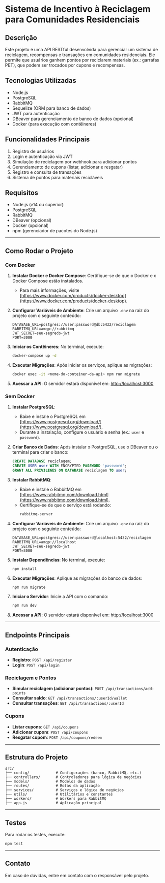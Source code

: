 
# Sistema de Incentivo à Reciclagem para Comunidades Residenciais

## Descrição
Este projeto é uma API RESTful desenvolvida para gerenciar um sistema de reciclagem, recompensas e transações em comunidades residenciais. Ele permite que usuários ganhem pontos por reciclarem materiais (ex.: garrafas PET), que podem ser trocados por cupons e recompensas.

## Tecnologias Utilizadas
- Node.js
- PostgreSQL
- RabbitMQ
- Sequelize (ORM para banco de dados)
- JWT para autenticação
- DBeaver para gerenciamento de banco de dados (opcional)
- Docker (para execução com contêineres)

## Funcionalidades Principais
1. Registro de usuários
2. Login e autenticação via JWT
3. Simulação de reciclagem por webhook para adicionar pontos
4. Gerenciamento de cupons (listar, adicionar e resgatar)
5. Registro e consulta de transações
6. Sistema de pontos para materiais recicláveis

## Requisitos
- Node.js (v14 ou superior)
- PostgreSQL
- RabbitMQ
- DBeaver (opcional)
- Docker (opcional)
- npm (gerenciador de pacotes do Node.js)

---

## Como Rodar o Projeto

### Com Docker

1. **Instalar Docker e Docker Compose**:
   Certifique-se de que o Docker e o Docker Compose estão instalados.
   - Para mais informações, visite [https://www.docker.com/products/docker-desktop](https://www.docker.com/products/docker-desktop).

2. **Configurar Variáveis de Ambiente**:
   Crie um arquivo `.env` na raiz do projeto com o seguinte conteúdo:
   ```
   DATABASE_URL=postgres://user:password@db:5432/reciclagem
   RABBITMQ_URL=amqp://rabbitmq
   JWT_SECRET=seu-segredo-jwt
   PORT=3000
   ```

3. **Iniciar os Contêineres**:
   No terminal, execute:
   ```bash
   docker-compose up -d
   ```

4. **Executar Migrações**:
   Após iniciar os serviços, aplique as migrações:
   ```bash
   docker exec -it <nome-do-conteiner-da-api> npm run migrate
   ```

5. **Acessar a API**:
   O servidor estará disponível em:
   [http://localhost:3000](http://localhost:3000)

### Sem Docker

1. **Instalar PostgreSQL**:
   - Baixe e instale o PostgreSQL em [https://www.postgresql.org/download/](https://www.postgresql.org/download/).
   - Durante a instalação, configure o usuário e senha (ex.: `user` e `password`).

2. **Criar Banco de Dados**:
   Após instalar o PostgreSQL, use o DBeaver ou o terminal para criar o banco:
   ```sql
   CREATE DATABASE reciclagem;
   CREATE USER user WITH ENCRYPTED PASSWORD 'password';
   GRANT ALL PRIVILEGES ON DATABASE reciclagem TO user;
   ```

3. **Instalar RabbitMQ**:
   - Baixe e instale o RabbitMQ em [https://www.rabbitmq.com/download.html](https://www.rabbitmq.com/download.html).
   - Certifique-se de que o serviço está rodando:
     ```bash
     rabbitmq-server
     ```

4. **Configurar Variáveis de Ambiente**:
   Crie um arquivo `.env` na raiz do projeto com o seguinte conteúdo:
   ```
   DATABASE_URL=postgres://user:password@localhost:5432/reciclagem
   RABBITMQ_URL=amqp://localhost
   JWT_SECRET=seu-segredo-jwt
   PORT=3000
   ```

5. **Instalar Dependências**:
   No terminal, execute:
   ```bash
   npm install
   ```

6. **Executar Migrações**:
   Aplique as migrações do banco de dados:
   ```bash
   npm run migrate
   ```

7. **Iniciar o Servidor**:
   Inicie a API com o comando:
   ```bash
   npm run dev
   ```

8. **Acessar a API**:
   O servidor estará disponível em:
   [http://localhost:3000](http://localhost:3000)

---

## Endpoints Principais

### Autenticação
- **Registro**: `POST /api/register`
- **Login**: `POST /api/login`

### Reciclagem e Pontos
- **Simular reciclagem (adicionar pontos)**: `POST /api/transactions/add-points`
- **Consultar saldo**: `GET /api/transactions/:userId/wallet`
- **Consultar transações**: `GET /api/transactions/:userId`

### Cupons
- **Listar cupons**: `GET /api/coupons`
- **Adicionar cupom**: `POST /api/coupons`
- **Resgatar cupom**: `POST /api/coupons/redeem`

---

## Estrutura do Projeto
```
src/
├── config/            # Configurações (banco, RabbitMQ, etc.)
├── controllers/       # Controladores para lógica de negócios
├── models/            # Modelos de dados
├── routes/            # Rotas da aplicação
├── services/          # Serviços e lógica de negócios
├── utils/             # Utilitários e constantes
├── workers/           # Workers para RabbitMQ
├── app.js             # Aplicação principal
```

---

## Testes
Para rodar os testes, execute:
```bash
npm test
```

---

## Contato
Em caso de dúvidas, entre em contato com o responsável pelo projeto.
